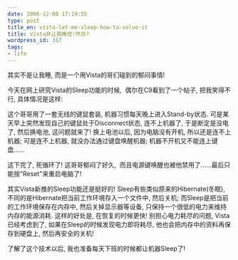 ```yaml
---
date: 2006-12-08 17:19:55
type: post
title_en: vista-let-me-sleep-how-to-solve-it
title: Vista非让我睡觉!咋办?
wordpress_id: 317
tags:
- life
---
```


其实不是让我睡, 而是一个用Vista的哥们碰到的郁闷事情!

今天在网上研究Vista的Sleep功能的时候,  偶尔在C9看到了一个帖子, 把我笑得不行, 具体情况是这样:

这个哥哥用了一套无线的键鼠套装, 机器习惯每天晚上进入Stand-by状态. 可是某天早上突然发现自己的键鼠处于Disconnect状态, 连不上机器了, 于是断定是没电了, 然后换电池, 这问题就来了! 换上电池以后, 因为电脑没有开机, 所以还是连不上机器; 可是连不上机器, 就没办法通过键盘唤醒机器; 机器不开机又不能连上键盘......

这下完了, 死循环了! 这哥哥郁闷了好久,  而且电源键唤醒也被他禁用了......最后只能按"Reset"来重启电脑了!

其实Vista新推的Sleep功能还是挺好的! Sleep有些类似原来的Hibernate(冬眠), 不同的是Hibernate把当前工作环境存入一个文件中, 然后关机; 而Sleep是把当前的工作环境保存在内存中, 然后关掉显示器等设备, 只保持一个很低的电力来维持内存的能源消耗. 这样的好处是, 在恢复的时候更快! 别担心电力耗尽的问题, Vista已经考虑到了, 如果在Sleep的时候发现电力即将耗尽, 他也会把内存中的资料再保存到硬盘上, 然后再安全的关机!

了解了这个技术以后, 我也准备每天下班的时候都让机器Sleep了!
